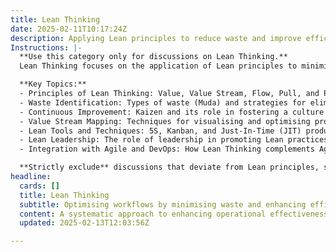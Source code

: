 ```yaml
---
title: Lean Thinking
date: 2025-02-11T10:17:24Z
description: Applying Lean principles to reduce waste and improve efficiency in workflows.
Instructions: |-
  **Use this category only for discussions on Lean Thinking.**  
  Lean Thinking focuses on the application of Lean principles to minimise waste and enhance efficiency within workflows, ultimately aiming to create more value for customers with fewer resources.

  **Key Topics:**
  - Principles of Lean Thinking: Value, Value Stream, Flow, Pull, and Perfection.
  - Waste Identification: Types of waste (Muda) and strategies for elimination.
  - Continuous Improvement: Kaizen and its role in fostering a culture of ongoing enhancement.
  - Value Stream Mapping: Techniques for visualising and optimising processes.
  - Lean Tools and Techniques: 5S, Kanban, and Just-In-Time (JIT) production.
  - Lean Leadership: The role of leadership in promoting Lean practices and culture.
  - Integration with Agile and DevOps: How Lean Thinking complements Agile methodologies and DevOps practices.

  **Strictly exclude** discussions that deviate from Lean principles, such as unrelated management theories, non-technical productivity hacks, or misinterpretations of Lean as merely cost-cutting measures.
headline:
  cards: []
  title: Lean Thinking
  subtitle: Optimising workflows by minimising waste and enhancing efficiency through systematic thinking and continuous improvement principles.
  content: A systematic approach to enhancing operational effectiveness by identifying and eliminating non-value-adding activities. Posts should explore workflow optimisation, value stream mapping, process improvement techniques, and the integration of feedback loops to foster a culture of continuous enhancement and responsiveness to change.
  updated: 2025-02-13T12:03:56Z

---
```


